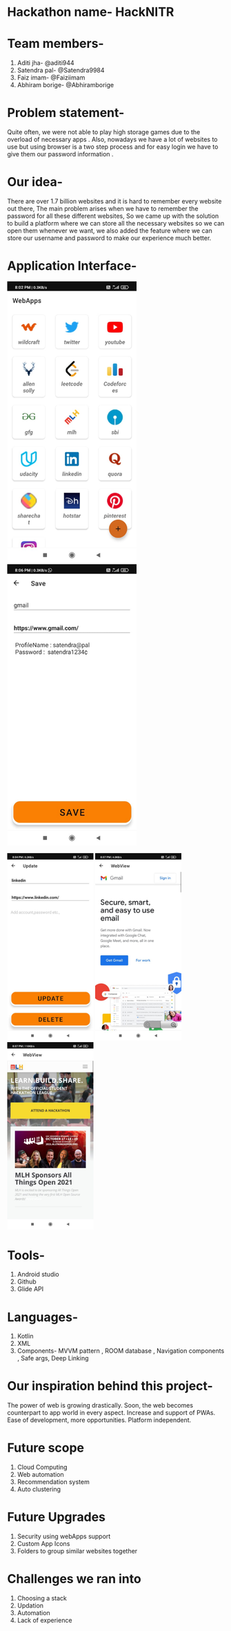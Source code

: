 # Hackathon name- HackNITR

# Team members-
1. Aditi jha- @aditi944
2. Satendra pal- @Satendra9984
3. Faiz imam- @Faiziimam
4. Abhiram borige- @Abhiramborige

# Problem statement-  
Quite often, we were not able to play high storage games due to the overload of necessary apps .
Also, nowadays we have a lot of websites to use but using browser is a two step process and for easy login we have to give them our password information .

# Our idea- 
There are over 1.7 billion websites and it is hard to remember every website out there, The main problem arises when we have to remember the password for all these different websites, So we came up with the solution to build a platform where we can store all the necessary websites so we can open them whenever we want, we also added the feature where we can store our username and password to make our experience much better. 

# Application Interface-
<p float="left">
  <img src="images/two.jpeg" width="300" /> 
  <img src="images/four.jpeg" width="300" />
</p>
<p float="left">
  <img src="images/one.jpeg" width="200" />
  <img src="images/three.jpeg" width="200" />
  <img src="images/five.jpeg" width="200" />
</p>


# Tools-
1. Android studio
2. Github
3. Glide API

# Languages-
1. Kotlin
2. XML
3. Components- MVVM pattern , ROOM database , Navigation components , Safe args, Deep Linking

# Our inspiration behind this project- 
The power of web is growing drastically.
Soon, the web becomes counterpart to app world in every aspect.
Increase and support of PWAs.
Ease of development, more opportunities.
Platform independent.

# Future scope
1. Cloud Computing
2. Web automation 
3. Recommendation system
4. Auto clustering

# Future Upgrades
1. Security using webApps support
2. Custom App Icons
3. Folders to group similar websites together

# Challenges we ran into
1. Choosing a stack
2. Updation
3. Automation
4. Lack of experience
